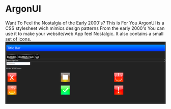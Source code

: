 # ArgonUI
Want To Feel the Nostalgia of the Early 2000's? This is For You
ArgonUI is a CSS stylesheet wich mimics design patterns From the early 2000's You can use it to make your website/web App feel Nostalgic. It also contains a small set of icons.
![Demo](demo.png)
